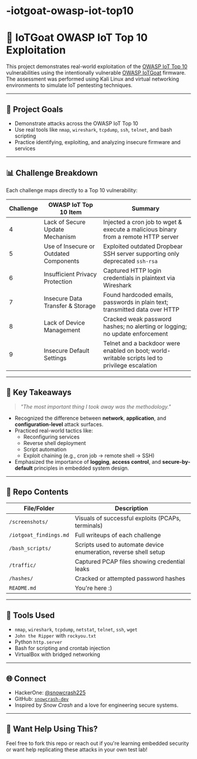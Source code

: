 # -iotgoat-owasp-iot-top10

# 🔐 IoTGoat OWASP IoT Top 10 Exploitation

This project demonstrates real-world exploitation of the [OWASP IoT Top 10](https://owasp.org/www-project-internet-of-things/) vulnerabilities using the intentionally vulnerable [OWASP IoTGoat](https://owasp.org/www-project-iot-goat/) firmware. The assessment was performed using Kali Linux and virtual networking environments to simulate IoT pentesting techniques.

---

## 🧪 Project Goals

- Demonstrate attacks across the OWASP IoT Top 10
- Use real tools like `nmap`, `wireshark`, `tcpdump`, `ssh`, `telnet`, and bash scripting
- Practice identifying, exploiting, and analyzing insecure firmware and services

---

## 📊 Challenge Breakdown

Each challenge maps directly to a Top 10 vulnerability:

| Challenge | OWASP IoT Top 10 Item | Summary |
|----------|------------------------|---------|
| 4 | Lack of Secure Update Mechanism | Injected a cron job to wget & execute a malicious binary from a remote HTTP server |
| 5 | Use of Insecure or Outdated Components | Exploited outdated Dropbear SSH server supporting only deprecated `ssh-rsa` |
| 6 | Insufficient Privacy Protection | Captured HTTP login credentials in plaintext via Wireshark |
| 7 | Insecure Data Transfer & Storage | Found hardcoded emails, passwords in plain text; transmitted data over HTTP |
| 8 | Lack of Device Management | Cracked weak password hashes; no alerting or logging; no update enforcement |
| 9 | Insecure Default Settings | Telnet and a backdoor were enabled on boot; world-writable scripts led to privilege escalation |

---

## 🧠 Key Takeaways

> _"The most important thing I took away was the methodology."_

- Recognized the difference between **network**, **application**, and **configuration-level** attack surfaces.
- Practiced real-world tactics like:
  - Reconfiguring services
  - Reverse shell deployment
  - Script automation
  - Exploit chaining (e.g., cron job → remote shell → SSH)
- Emphasized the importance of **logging**, **access control**, and **secure-by-default** principles in embedded system design.

---

## 📂 Repo Contents

| File/Folder                  | Description |
|-----------------------------|-------------|
| `/screenshots/`             | Visuals of successful exploits (PCAPs, terminals) |
| `/iotgoat_findings.md`      | Full writeups of each challenge |
| `/bash_scripts/`            | Scripts used to automate device enumeration, reverse shell setup |
| `/traffic/`                 | Captured PCAP files showing credential leaks |
| `/hashes/`                  | Cracked or attempted password hashes |
| `README.md`                 | You're here :) |

---

## 🧰 Tools Used

- `nmap`, `wireshark`, `tcpdump`, `netstat`, `telnet`, `ssh`, `wget`
- `John the Ripper` with `rockyou.txt`
- Python `http.server`
- Bash for scripting and crontab injection
- VirtualBox with bridged networking

---

## 🌐 Connect

- HackerOne: [@snowcrash225](https://hackerone.com/skyblue225)
- GitHub: [`snowcrash-dev`](https://github.com/snowcrash-dev)
- Inspired by *Snow Crash* and a love for engineering secure systems.

---

## 💬 Want Help Using This?

Feel free to fork this repo or reach out if you're learning embedded security or want help replicating these attacks in your own test lab!
